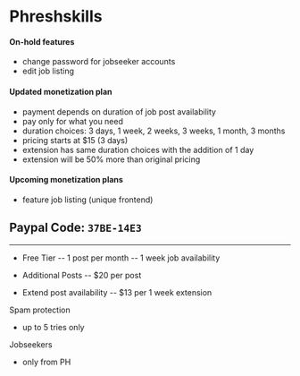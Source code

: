 # Phreshskills

#### On-hold features

- change password for jobseeker accounts
- edit job listing

#### Updated monetization plan

- payment depends on duration of job post availability
- pay only for what you need
- duration choices: 3 days, 1 week, 2 weeks, 3 weeks, 1 month, 3 months
- pricing starts at $15 (3 days)
- extension has same duration choices with the addition of 1 day
- extension will be 50% more than original pricing

#### Upcoming monetization plans

- feature job listing (unique frontend)

## Paypal Code: `37BE-14E3`

---

- Free Tier
  -- 1 post per month
  -- 1 week job availability

- Additional Posts
  -- $20 per post

- Extend post availability
  -- $13 per 1 week extension

Spam protection
- up to 5 tries only

Jobseekers
- only from PH